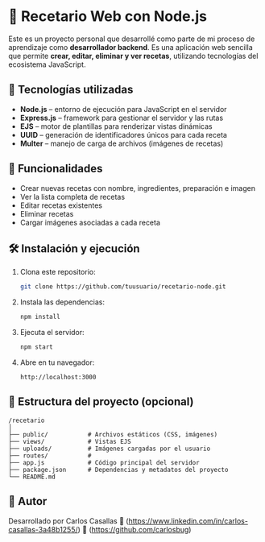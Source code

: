 # 🧾 Recetario Web con Node.js

Este es un proyecto personal que desarrollé como parte de mi proceso de aprendizaje como **desarrollador backend**. Es una aplicación web sencilla que permite **crear, editar, eliminar y ver recetas**, utilizando tecnologías del ecosistema JavaScript.

## 🚀 Tecnologías utilizadas

- **Node.js** – entorno de ejecución para JavaScript en el servidor  
- **Express.js** – framework para gestionar el servidor y las rutas  
- **EJS** – motor de plantillas para renderizar vistas dinámicas  
- **UUID** – generación de identificadores únicos para cada receta  
- **Multer** – manejo de carga de archivos (imágenes de recetas)

## 🧩 Funcionalidades

- Crear nuevas recetas con nombre, ingredientes, preparación e imagen  
- Ver la lista completa de recetas  
- Editar recetas existentes  
- Eliminar recetas  
- Cargar imágenes asociadas a cada receta  

## 🛠 Instalación y ejecución

1. Clona este repositorio:
   ```bash
   git clone https://github.com/tuusuario/recetario-node.git
   ```

2. Instala las dependencias:
   ```bash
   npm install
   ```

3. Ejecuta el servidor:
   ```bash
   npm start
   ```

4. Abre en tu navegador:  
   ```
   http://localhost:3000
   ```

## 📁 Estructura del proyecto (opcional)

```
/recetario
│
├── public/           # Archivos estáticos (CSS, imágenes)
├── views/            # Vistas EJS
├── uploads/          # Imágenes cargadas por el usuario
├── routes/           # 
├── app.js            # Código principal del servidor
├── package.json      # Dependencias y metadatos del proyecto
└── README.md
```





## 🙌 Autor

Desarrollado por Carlos Casallas
🔗 (https://www.linkedin.com/in/carlos-casallas-3a48b1255/)
🐙 (https://github.com/carlosbug)
